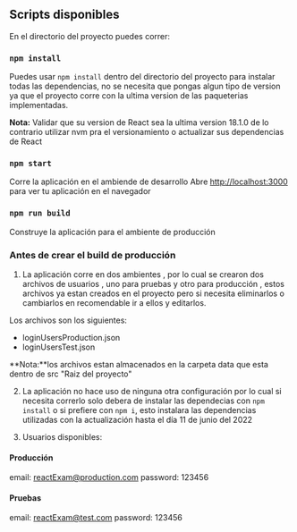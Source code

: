 ## Scripts disponibles

En el directorio del proyecto puedes correr:

### `npm install`

Puedes usar `npm install` dentro del directorio del proyecto para instalar todas las dependencias, no se necesita que pongas algun tipo de version ya que el proyecto corre con la ultima version de las paqueterias implementadas.

**Nota:** Validar que su version de React sea la ultima version 18.1.0 de lo contrario utilizar nvm pra el versionamiento o actualizar sus dependencias de React

### `npm start`

Corre la aplicación en el ambiende de desarrollo
Abre [http://localhost:3000](http://localhost:3000) para ver tu aplicación en el navegador

### `npm run build`

Construye la aplicación para el ambiente de producción

### Antes de crear el build de producción

1. La aplicación corre en dos ambientes , por lo cual se crearon dos archivos de usuarios , uno para pruebas y otro para producción , estos archivos ya estan creados en el proyecto pero si necesita eliminarlos o cambiarlos en recomendable ir a ellos y editarlos.

Los archivos son los siguientes: 

- loginUsersProduction.json
- loginUsersTest.json

**Nota:**los archivos estan almacenados en la carpeta data que esta dentro de src "Raiz del proyecto"

2. La aplicación no hace uso de ninguna otra configuración por lo cual si necesita correrlo solo debera de instalar las dependecias con `npm install` o si prefiere con `npm i`, esto instalara las dependencias utilizadas con la actualización hasta el día 11 de junio del 2022

3. Usuarios disponibles:

#### Producción

email: reactExam@production.com
password: 123456

#### Pruebas

email: reactExam@test.com
password: 123456
